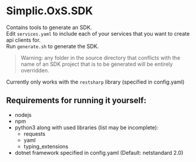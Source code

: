 # Simplic.OxS.SDK

Contains tools to generate an SDK.\
Edit `services.yaml` to include each of your services that you want to create api clients for.\
Run `generate.sh` to generate the SDK.

> Warning: any folder in the source directory that conflicts with the name of an SDK project that is to be generated will be entirely overridden.

Currently only works with the `restsharp` library (specified in config.yaml)

## Requirements for running it yourself:

- nodejs
- npm
- python3 along with used libraries (list may be incomplete):
  - requests
  - yaml
  - typing_extensions
- dotnet framework specified in config.yaml (Default: netstandard 2.0)
